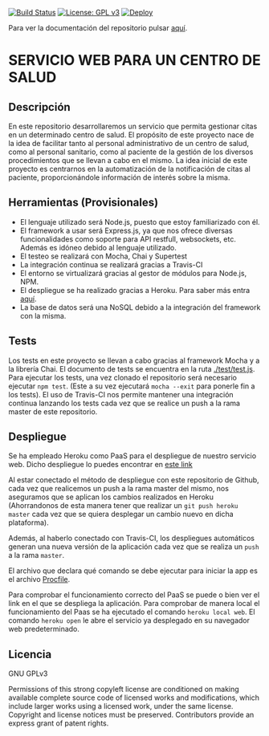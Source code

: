 [![Build Status](https://travis-ci.org/alberturria/Hospital.svg?branch=master)](https://travis-ci.org/alberturria/Hospital)
[![License: GPL v3](https://img.shields.io/badge/License-GPL%20v3-blue.svg)](https://www.gnu.org/licenses/gpl-3.0)
[![Deploy](https://www.herokucdn.com/deploy/button.png)](https://heroku.com/deploy)

Para ver la documentación del repositorio pulsar [aquí](https://alberturria.github.io/Hospital/).

# SERVICIO WEB PARA UN CENTRO DE SALUD 

## Descripción

En este repositorio desarrollaremos un servicio que permita gestionar citas en un determinado centro de salud.
El propósito de este proyecto nace de la idea de facilitar tanto al personal administrativo de un centro de salud,
como al personal sanitario, como al paciente de la gestión de los diversos procedimientos que se llevan a cabo en el mismo.
La idea inicial de este proyecto es centrarnos en la automatización de la notificación de citas al paciente, proporcionándole información de interés sobre la misma.


## Herramientas (Provisionales)

- El lenguaje utilizado será Node.js, puesto que estoy familiarizado con él.
- El framework a usar será Express.js, ya que nos ofrece diversas funcionalidades como soporte para API restfull, websockets, etc. Además es idóneo debido al lenguaje utilizado.
- El testeo se realizará con Mocha, Chai y Supertest
- La integración continua se realizará gracias a Travis-CI
- El entorno se virtualizará gracias al gestor de módulos para Node.js, NPM.
- El despliegue se ha realizado gracias a Heroku. Para saber más entra [aquí](/docs/despliegue.md).
- La base de datos será una NoSQL debido a la integración del framework con la misma.


## Tests

Los tests en este proyecto se llevan a cabo gracias al framework Mocha y a la librería Chai.
El documento de tests se encuentra en la ruta [./test/test.js](https://github.com/alberturria/Hospital/blob/master/test/test.js).
Para ejecutar los tests, una vez clonado el repositorio será necesario ejecutar `npm test`. (Este a su vez ejecutará `mocha --exit` para ponerle fin a los tests).
El uso de Travis-CI nos permite mantener una integración continua lanzando los tests cada vez que se realice un push a la rama master de este repositorio.

## Despliegue

Se ha empleado Heroku como PaaS para el despliegue de nuestro servicio web.
Dicho despliegue lo puedes encontrar en [este link](https://hospitaliv.herokuapp.com/)

Al estar conectado el método de despliegue con este repositorio de Github, cada vez que realicemos un push a la rama master del mismo, nos aseguramos que se aplican los cambios realizados en Heroku (Ahorrandonos de esta manera tener que realizar un `git push heroku master` cada vez que se quiera desplegar un cambio nuevo en dicha plataforma).

Además, al haberlo conectado con Travis-CI, los despliegues automáticos generan una nueva versión de la aplicación cada vez que se realiza un `push` a la rama `master`.

El archivo que declara qué comando se debe ejecutar para iniciar la app es el archivo [Procfile](https://github.com/alberturria/Hospital/blob/master/Procfile).

Para comprobar el funcionamiento correcto del PaaS se puede o bien ver el link en el que se despliega la aplicación.
Para comprobar de manera local el funcionamiento del Paas se ha ejecutado el comando `heroku local web`.
El comando `heroku open` le abre el servicio ya desplegado en su navegador web predeterminado.



## Licencia

GNU GPLv3

Permissions of this strong copyleft license are conditioned on making available complete source code of licensed works and modifications, which include larger works using a licensed work, under the same license. Copyright and license notices must be preserved. Contributors provide an express grant of patent rights.
